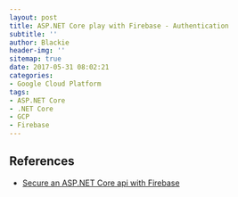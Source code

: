 ```yaml
---
layout: post
title: ASP.NET Core play with Firebase - Authentication
subtitle: ''
author: Blackie
header-img: ''
sitemap: true
date: 2017-05-31 08:02:21
categories:
- Google Cloud Platform
tags: 
- ASP.NET Core
- .NET Core
- GCP
- Firebase
---
```


<!-- More -->

## References ##

- [Secure an ASP.NET Core api with Firebase](https://blog.markvincze.com/secure-an-asp-net-core-api-with-firebase/)